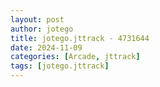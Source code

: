```yaml
---
layout: post
author: jotego
title: jotego.jttrack - 4731644
date: 2024-11-09
categories: [Arcade, jttrack]
tags: [jotego.jttrack]
---
```


